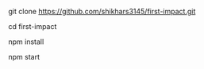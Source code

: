 git clone https://github.com/shikhars3145/first-impact.git

cd first-impact

npm install

npm start
